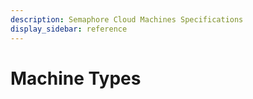 ```yaml
---
description: Semaphore Cloud Machines Specifications
display_sidebar: reference
---
```


# Machine Types








<FeatureNotAvailable/>

